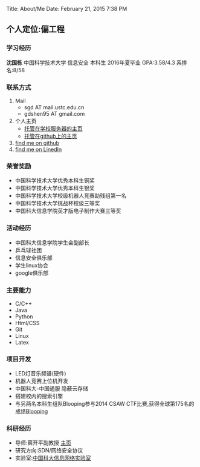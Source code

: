 Title: About/Me
Date: February 21, 2015 7:38 PM


## 个人定位:偏工程

### 学习经历
**沈国栋** 中国科学技术大学 信息安全 本科生 2016年夏毕业 GPA:3.58/4.3 系排名:8/58

### 联系方式
1. Mail
	- sgd AT mail.ustc.edu.cn
	- gdshen95 AT gmail.com
2. 个人主页
	- [托管在学校服务器的主页](http://home.ustc.edu.cn/~sgd)
	- [托管在github上的主页](http://gdshen.github.io)
3. [find me on github](http://github.com/gdshen)
4. [find me on LinedIn](http://cn.linkedin.com/in/gdshen)

### 荣誉奖励
- 中国科学技术大学优秀本科生铜奖
- 中国科学技术大学优秀本科生银奖
- 中国科学技术大学校级机器人竞赛助残组第一名
- 中国科学技术大学挑战杯校级三等奖
- 中国科大信息学院英才版电子制作大赛三等奖

### 活动经历
- 中国科大信息学院学生会副部长
- 乒乓球社团
- 信息安全俱乐部
- 学生linux协会
- google俱乐部

### 主要能力
- C/C++
- Java
- Python
- Html/CSS
- Git
- Linux
- Latex

### 项目开发
- LED灯音乐频谱(硬件)
- 机器人竞赛上位机开发
- 中国科大-中国通服 隐蔽云存储
- 搭建校内的搜索引擎
- 与另两名本科生组队Blooping参与2014 CSAW CTF比赛,获得全球第175名的成绩[Blooping](https://ctftime.org/team/10307)

### 科研经历
- 导师:薛开平副教授 [主页](http://staff.ustc.edu.cn/~kpxue)
- 研究方向:SDN/网络安全协议
- 实验室:[中国科大信息网络实验室](http://if.ustc.edu.cn)